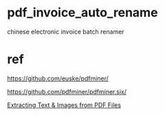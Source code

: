 # pdf_invoice_auto_rename
chinese electronic invoice batch renamer

# ref
https://github.com/euske/pdfminer/

https://github.com/pdfminer/pdfminer.six/

[Extracting Text & Images from PDF Files](http://denis.papathanasiou.org/archive/2010.08.04.post.pdf)
